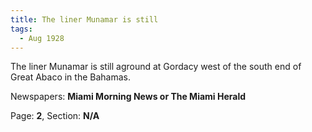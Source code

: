 ```yaml
---  
title: The liner Munamar is still  
tags:  
  - Aug 1928  
---  
```

  
The liner Munamar is still aground at Gordacy west of the south end of Great Abaco in the Bahamas.  
  
Newspapers: **Miami Morning News or The Miami Herald**  
  
Page: **2**, Section: **N/A** 

